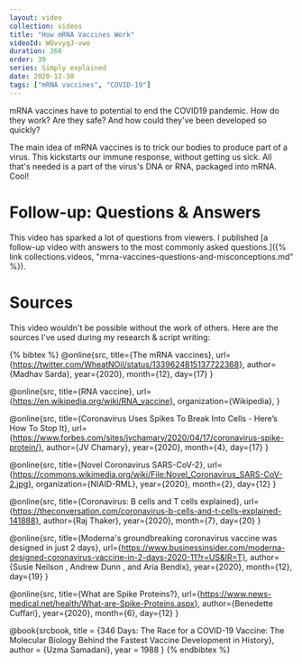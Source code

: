 ```yaml
---
layout: video
collection: videos
title: "How mRNA Vaccines Work"
videoId: WOvvyqJ-vwo
duration: 266
order: 39
series: Simply explained
date: 2020-12-30
tags: ["mRNA vaccines", "COVID-19"]
---
```


mRNA vaccines have to potential to end the COVID19 pandemic. How do they work? Are they safe? And how could they've been developed so quickly?

The main idea of mRNA vaccines is to trick our bodies to produce part of a virus. This kickstarts our immune response, without getting us sick. All that's needed is a part of the virus's DNA or RNA, packaged into mRNA. Cool!

<!--more-->

# Follow-up: Questions & Answers
This video has sparked a lot of questions from viewers. I published [a follow-up video with answers to the most commonly asked questions.]({% link collections.videos, "mrna-vaccines-questions-and-misconceptions.md" %}).

# Sources
This video wouldn't be possible without the work of others. Here are the sources I've used during my research & script writing:

{% bibtex %}
@online{src,
    title={The mRNA vaccines},
    url={https://twitter.com/WheatNOil/status/1339624815137722368},
    author={Madhav Sarda},
    year={2020},
    month={12},
    day={17}
}

@online{src,
    title={RNA vaccine},
    url={https://en.wikipedia.org/wiki/RNA_vaccine},
    organization={Wikipedia},
}

@online{src,
    title={Coronavirus Uses Spikes To Break Into Cells - Here’s How To Stop It},
    url={https://www.forbes.com/sites/jvchamary/2020/04/17/coronavirus-spike-protein/},
    author={JV Chamary},
    year={2020},
    month={4},
    day={17}
}

@online{src,
    title={Novel Coronavirus SARS-CoV-2},
    url={https://commons.wikimedia.org/wiki/File:Novel_Coronavirus_SARS-CoV-2.jpg},
    organization={NIAID-RML},
    year={2020},
    month={2},
    day={12}
}



@online{src,
    title={Coronavirus: B cells and T cells explained},
    url={https://theconversation.com/coronavirus-b-cells-and-t-cells-explained-141888},
    author={Raj Thaker},
    year={2020},
    month={7},
    day={20}
}

@online{src,
    title={Moderna's groundbreaking coronavirus vaccine was designed in just 2 days},
    url={https://www.businessinsider.com/moderna-designed-coronavirus-vaccine-in-2-days-2020-11?r=US&IR=T},
    author={Susie Neilson , Andrew Dunn , and Aria Bendix},
    year={2020},
    month={12},
    day={19}
}

@online{src,
    title={What are Spike Proteins?},
    url={https://www.news-medical.net/health/What-are-Spike-Proteins.aspx},
    author={Benedette Cuffari},
    year={2020},
    month={6},
    day={12}
}

@book{srcbook,
  title = {346 Days: The Race for a COVID-19 Vaccine: The Molecular Biology Behind the Fastest Vaccine Development in History},
  author = {Uzma Samadani},
  year = 1988
}
{% endbibtex %}